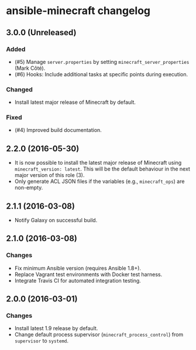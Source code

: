 # ansible-minecraft changelog

## 3.0.0 (Unreleased)

### Added

* (#5) Manage `server.properties` by setting `minecraft_server_properties` (Mark Côté).
* (#6) Hooks: Include additional tasks at specific points during execution.

### Changed

* Install latest major release of Minecraft by default.

### Fixed

* (#4) Improved build documentation.

## 2.2.0 (2016-05-30)

* It is now possible to install the latest major release of Minecraft using `minecraft_version: latest`. This will be the default behaviour in the next major version of this role (3).
* Only generate ACL JSON files if the variables (e.g., `minecraft_ops`) are non-empty.

## 2.1.1 (2016-03-08)

* Notify Galaxy on successful build.

## 2.1.0 (2016-03-08)

### Changes

* Fix minimum Ansible version (requires Ansible 1.8+).
* Replace Vagrant test environments with Docker test harness.
* Integrate Travis CI for automated integration testing.

## 2.0.0 (2016-03-01)

### Changes

* Install latest 1.9 release by default.
* Change default process supervisor (`minecraft_process_control`) from `supervisor` to `systemd`.
